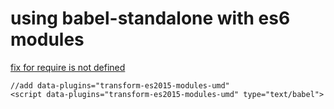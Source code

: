 

# using babel-standalone with es6 modules
[fix for require is not defined](https://github.com/babel/babel-standalone/issues/60)
```
//add data-plugins="transform-es2015-modules-umd"
<script data-plugins="transform-es2015-modules-umd" type="text/babel">
```